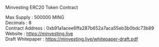 Minvesting ERC20 Token Contract 

Max Supply : 500000 MING</br>
Decimals : 8</br>
Contract Address : 0xb91a1acee6ffa287b652a7aca55eb3b0bdc73b89</br>
Website : https://minvesting.live</br>
Draft Whitepaper : https://minvesting.live/whitepaper-draft.pdf</br>

